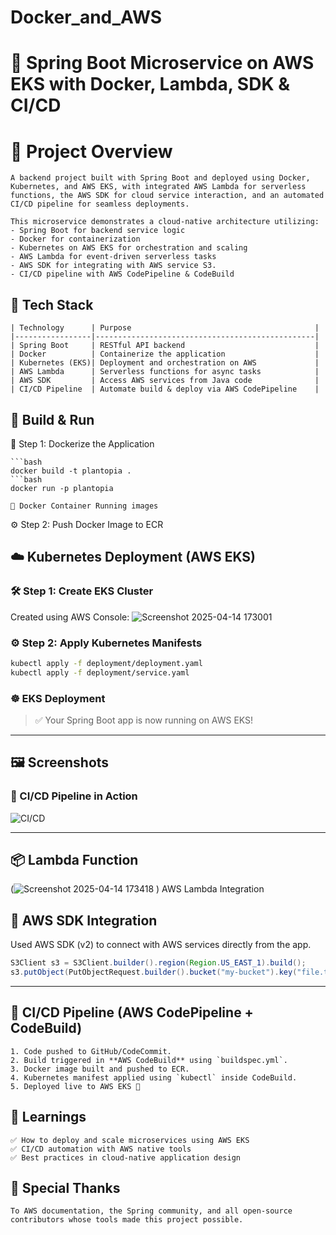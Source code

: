 # Docker_and_AWS

# 🚀 Spring Boot Microservice on AWS EKS with Docker, Lambda, SDK & CI/CD
# 📸 Project Overview
```
A backend project built with Spring Boot and deployed using Docker, Kubernetes, and AWS EKS, with integrated AWS Lambda for serverless functions, the AWS SDK for cloud service interaction, and an automated CI/CD pipeline for seamless deployments.

This microservice demonstrates a cloud-native architecture utilizing:
- Spring Boot for backend service logic
- Docker for containerization
- Kubernetes on AWS EKS for orchestration and scaling
- AWS Lambda for event-driven serverless tasks
- AWS SDK for integrating with AWS service S3.
- CI/CD pipeline with AWS CodePipeline & CodeBuild

```
## 🧰 Tech Stack
```
| Technology      | Purpose                                         |
|-----------------|-------------------------------------------------|
| Spring Boot     | RESTful API backend                             |
| Docker          | Containerize the application                    |
| Kubernetes (EKS)| Deployment and orchestration on AWS             |
| AWS Lambda      | Serverless functions for async tasks            |
| AWS SDK         | Access AWS services from Java code              |
| CI/CD Pipeline  | Automate build & deploy via AWS CodePipeline    |

```
## 🔨 Build & Run

🐳 Step 1: Dockerize the Application
```
```bash
docker build -t plantopia .
```bash
docker run -p plantopia

🧱 Docker Container Running images
```

⚙️ Step 2: Push Docker Image to ECR


## ☁️ Kubernetes Deployment (AWS EKS)

### 🛠 Step 1: Create EKS Cluster

Created using AWS Console:
![Screenshot 2025-04-14 173001](https://github.com/user-attachments/assets/4468a09e-d65c-4df5-b4d3-e3579ac59cea)

### ⚙️ Step 2: Apply Kubernetes Manifests

```bash
kubectl apply -f deployment/deployment.yaml
kubectl apply -f deployment/service.yaml
```
### ☸️ EKS Deployment

> ✅ Your Spring Boot app is now running on AWS EKS!

---

## 🖼 Screenshots

### 📂 CI/CD Pipeline in Action
![CI/CD](screenshots/cicd-pipeline.png)

---

## 📦 Lambda Function 
(![Screenshot 2025-04-14 173418](https://github.com/user-attachments/assets/f873cf4f-030a-4645-bb6e-70538950d9f0)
)
AWS Lambda Integration



## 🔌 AWS SDK Integration

Used AWS SDK (v2) to connect with AWS services directly from the app.

```java
S3Client s3 = S3Client.builder().region(Region.US_EAST_1).build();
s3.putObject(PutObjectRequest.builder().bucket("my-bucket").key("file.txt").build(), Paths.get("file.txt"));
```

---

## 🚀 CI/CD Pipeline (AWS CodePipeline + CodeBuild)
```
1. Code pushed to GitHub/CodeCommit.
2. Build triggered in **AWS CodeBuild** using `buildspec.yml`.
3. Docker image built and pushed to ECR.
4. Kubernetes manifest applied using `kubectl` inside CodeBuild.
5. Deployed live to AWS EKS 🚀
```

## 🧠 Learnings
```
✅ How to deploy and scale microservices using AWS EKS
✅ CI/CD automation with AWS native tools
✅ Best practices in cloud-native application design
```

## 🙌 Special Thanks
```
To AWS documentation, the Spring community, and all open-source contributors whose tools made this project possible.
```
